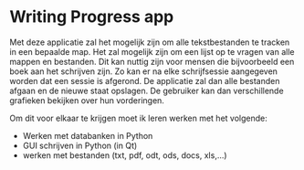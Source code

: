 # Writing Progress app #

Met deze applicatie zal het mogelijk zijn om alle tekstbestanden te tracken in een bepaalde map. Het zal mogelijk zijn om een lijst op te vragen van alle mappen en bestanden. Dit kan nuttig zijn voor mensen die bijvoorbeeld een boek aan het schrijven zijn. Zo kan er na elke schrijfsessie aangegeven worden dat een sessie is afgerond. De applicatie zal dan alle bestanden afgaan en de nieuwe staat opslagen. De gebruiker kan dan verschillende grafieken bekijken over hun vorderingen. 

Om dit voor elkaar te krijgen moet ik leren werken met het volgende:
 * Werken met databanken in Python
 * GUI schrijven in Python (in Qt)
 * werken met bestanden (txt, pdf, odt, ods, docs, xls,...)

